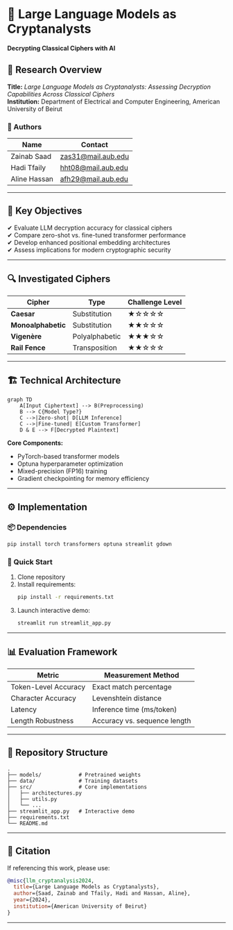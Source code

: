 # 🔐 Large Language Models as Cryptanalysts  
**Decrypting Classical Ciphers with AI**  



## 📜 Research Overview  
**Title:** *Large Language Models as Cryptanalysts: Assessing Decryption Capabilities Across Classical Ciphers*  
**Institution:** Department of Electrical and Computer Engineering, American University of Beirut  

### 👥 Authors  
| Name            | Contact                     |  
|-----------------|-----------------------------|  
| Zainab Saad     | zas31@mail.aub.edu          |  
| Hadi Tfaily     | hht08@mail.aub.edu          |  
| Aline Hassan    | afh29@mail.aub.edu          |  

---

## 🎯 Key Objectives  
✔ Evaluate LLM decryption accuracy for classical ciphers  
✔ Compare zero-shot vs. fine-tuned transformer performance  
✔ Develop enhanced positional embedding architectures  
✔ Assess implications for modern cryptographic security  

---

## 🔍 Investigated Ciphers  
| Cipher           | Type          | Challenge Level |  
|------------------|---------------|------------------|  
| **Caesar**       | Substitution  | ★☆☆☆☆            |  
| **Monoalphabetic**| Substitution | ★★☆☆☆            |  
| **Vigenère**     | Polyalphabetic| ★★★☆☆            |  
| **Rail Fence**   | Transposition | ★★☆☆☆            |  

---

## 🏗️ Technical Architecture  
```mermaid
graph TD
    A[Input Ciphertext] --> B(Preprocessing)
    B --> C{Model Type?}
    C -->|Zero-shot| D[LLM Inference]
    C -->|Fine-tuned| E[Custom Transformer]
    D & E --> F[Decrypted Plaintext]
```

**Core Components:**  
- PyTorch-based transformer models  
- Optuna hyperparameter optimization  
- Mixed-precision (FP16) training  
- Gradient checkpointing for memory efficiency  

---

## ⚙️ Implementation  
### 📦 Dependencies  
```python
pip install torch transformers optuna streamlit gdown
```

### 🚀 Quick Start  
1. Clone repository  
2. Install requirements:  
   ```bash
   pip install -r requirements.txt
   ```  
3. Launch interactive demo:  
   ```bash
   streamlit run streamlit_app.py
   ```

---

## 📊 Evaluation Framework  
| Metric               | Measurement Method          |  
|----------------------|-----------------------------|  
| Token-Level Accuracy | Exact match percentage      |  
| Character Accuracy   | Levenshtein distance        |  
| Latency              | Inference time (ms/token)   |  
| Length Robustness    | Accuracy vs. sequence length|  

---

## 📂 Repository Structure  
```
.
├── models/            # Pretrained weights
├── data/              # Training datasets
├── src/               # Core implementations
│   ├── architectures.py
│   ├── utils.py
│   └── ...
├── streamlit_app.py   # Interactive demo
├── requirements.txt
└── README.md
```

---

## 📜 Citation  
If referencing this work, please use:  
```bibtex
@misc{llm_cryptanalysis2024,
  title={Large Language Models as Cryptanalysts},
  author={Saad, Zainab and Tfaily, Hadi and Hassan, Aline},
  year={2024},
  institution={American University of Beirut}
}
```

---

